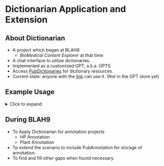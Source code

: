 # Dictionarian Application and Extension

## About Dictionarian
- A project which began at BLAH8
  - *BioMedical Content Explorer* at that time
- A chat interface to utilize dictionaries.
- Implemented as a customized GPT, a.k.a. GPTS
- Access [PubDictionaries](https://pubdictionaries.org/) for dictionary resources. 
- Current state: anyone with the [link](https://chatgpt.com/g/g-6747c97a8bbc8191bde84c9c155c5e5f-dictionarian) can use it. (Not in the GPT store yet)

## Example Usage
<details>
<summary>Click to expand</summary>

### Search dictionaries
<img src="docs/images/dictionarian-demo-list.png" width="650">

### Retrieve IDs
<img src="docs/images/dictionarian-demo-lookup.png" width="650">

### Text Annotation
<img src="docs/images/dictionarian-demo-annotation.png" width="650">

* Annotations are formatted in [Simple Inline Annotation Format](https://docs.google.com/document/d/1IElxZ0mADbsCI1tYvZhpts1OQZTWrVJvSLFHOmbi4E8/edit?usp=sharing).

### Open Annotation in TextAE
<img src="docs/images/dictionarian-demo-textae-link.png" width="650">
<img src="docs/images/dictionarian-demo-textae.png" width="900">

*To open the TextAE example, click [this link](https://textae.pubannotation.org/editor.html?mode=edit&annotation=%7B%22text%22%3A%22Carpal+tunnel+syndrome+is+a+nerve+compression+syndrome+associated+with+the+collected+signs+and+symptoms+of+compression+of+the+median+nerve+at+the+carpal+tunnel+in+the+wrist.%22%2C%22denotations%22%3A%5B%7B%22span%22%3A%7B%22begin%22%3A0%2C%22end%22%3A13%7D%2C%22obj%22%3A%22FMA%3A42352%22%7D%2C%7B%22span%22%3A%7B%22begin%22%3A28%2C%22end%22%3A33%7D%2C%22obj%22%3A%22FMA%3A65132%22%7D%2C%7B%22span%22%3A%7B%22begin%22%3A126%2C%22end%22%3A138%7D%2C%22obj%22%3A%22FMA%3A14385%22%7D%2C%7B%22span%22%3A%7B%22begin%22%3A146%2C%22end%22%3A159%7D%2C%22obj%22%3A%22FMA%3A42352%22%7D%2C%7B%22span%22%3A%7B%22begin%22%3A167%2C%22end%22%3A172%7D%2C%22obj%22%3A%22FMA%3A24922%22%7D%5D%7D).
</details>

## During BLAH9

- To Apply Dictionarian for annotation projects
  - HP Annotation
  - Plant Annotation
- Tp extend the scenario to include PubAnnotation for storage of annotation.
- To find and fill other gaps when found necessary.
